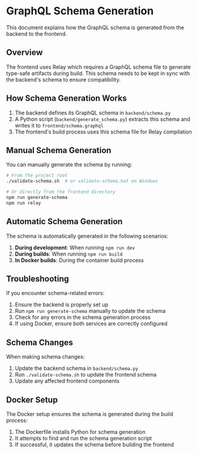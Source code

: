 # GraphQL Schema Generation

This document explains how the GraphQL schema is generated from the backend to the frontend.

## Overview

The frontend uses Relay which requires a GraphQL schema file to generate type-safe artifacts during build. This schema needs to be kept in sync with the backend's schema to ensure compatibility.

## How Schema Generation Works

1. The backend defines its GraphQL schema in `backend/schema.py`
2. A Python script (`backend/generate_schema.py`) extracts this schema and writes it to `frontend/schema.graphql`
3. The frontend's build process uses this schema file for Relay compilation

## Manual Schema Generation

You can manually generate the schema by running:

```bash
# From the project root
./validate-schema.sh  # or validate-schema.bat on Windows

# Or directly from the frontend directory
npm run generate-schema
npm run relay
```

## Automatic Schema Generation

The schema is automatically generated in the following scenarios:

1. **During development**: When running `npm run dev`
2. **During builds**: When running `npm run build`
3. **In Docker builds**: During the container build process

## Troubleshooting

If you encounter schema-related errors:

1. Ensure the backend is properly set up
2. Run `npm run generate-schema` manually to update the schema
3. Check for any errors in the schema generation process
4. If using Docker, ensure both services are correctly configured

## Schema Changes

When making schema changes:

1. Update the backend schema in `backend/schema.py`
2. Run `./validate-schema.sh` to update the frontend schema
3. Update any affected frontend components

## Docker Setup

The Docker setup ensures the schema is generated during the build process:

1. The Dockerfile installs Python for schema generation
2. It attempts to find and run the schema generation script
3. If successful, it updates the schema before building the frontend 